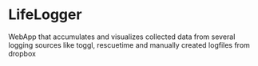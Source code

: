 LifeLogger
==========

WebApp that accumulates and visualizes collected data from several logging sources like toggl, rescuetime and manually created logfiles from dropbox
